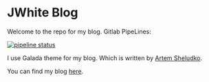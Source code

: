 # JWhite Blog

Welcome to the repo for my blog.
Gitlab PipeLines:

[![pipeline status](https://gitlab.com/jwhite1st/blog/badges/master/pipeline.svg)](https://gitlab.com/jwhite1st/blog/commits/master)

I use Galada theme for my blog. Which is written by [Artem Sheludko](https://github.com/artemsheludko).

 You can find my blog [here](https://blog.jwhite.network).
